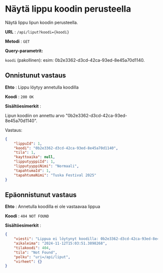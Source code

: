 # Näytä lippu koodin perusteella

Näytä lippu lipun koodin perusteella.

**URL** : `/api/liput?koodi={koodi}`

**Metodi** : `GET`

**Query-parametrit:** 

`koodi` (pakollinen): esim: 0b2e3362-d3cd-42ca-93ed-8e45a70d1140.

## Onnistunut vastaus

**Ehto** : Lippu löytyy annetulla koodilla

**Koodi** : `200 OK`

**Sisältöesimerkit** :

Lipun koodiin on annettu arvo "0b2e3362-d3cd-42ca-93ed-8e45a70d1140".

Vastaus:

```json
{
    "lippuId": 1,
    "koodi": "0b2e3362-d3cd-42ca-93ed-8e45a70d1140",
    "tila": 1,
    "kayttoaika": null,
    "lipputyyppiId": 1,
    "lipputyyppiNimi": "Normaali",
    "tapahtumaId": 1,
    "tapahtumaNimi": "Tuska Festival 2025"
}
```

## Epäonnistunut vastaus

**Ehto** : Annetulla koodilla ei ole vastaavaa lippua

**Koodi** : `404 NOT FOUND`

**Sisältöesimerkit** :

```json
{
    "viesti": "Lippua ei löytynyt koodilla: 0b2e3362-d3cd-42ca-93ed-8e45a73fuh3",
    "aikaleima": "2024-11-12T15:03:51.3898268",
    "tilakoodi": 404,
    "tila": "Not Found",
    "polku": "uri=/api/liput",
    "virheet": {}
}
```